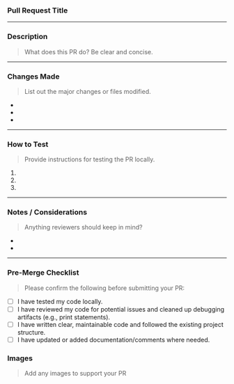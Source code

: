 ### Pull Request Title  
<!-- Example: Add backend endpoint to store survey responses in Firebase -->

---

### Description  
> What does this PR do? Be clear and concise.

> <!-- Describe the main purpose of this PR -->

---

### Changes Made  
> List out the major changes or files modified.

- 
- 
- 

---

### How to Test  
> Provide instructions for testing the PR locally.

1. 
2. 
3. 

---

### Notes / Considerations  
> Anything reviewers should keep in mind?

- 
- 

---

### Pre-Merge Checklist  
> Please confirm the following before submitting your PR:

- [ ] I have tested my code locally.
- [ ] I have reviewed my code for potential issues and cleaned up debugging artifacts (e.g., print statements).
- [ ] I have written clear, maintainable code and followed the existing project structure.
- [ ] I have updated or added documentation/comments where needed.

### Images
> Add any images to support your PR